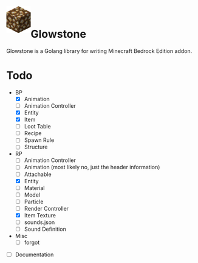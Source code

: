 <div>
  <img width="64" height="70" align="left" src="./glowstone.png" alt="Glowstone"/>
  <br>
  <h1>Glowstone</h1>
  <p>Glowstone is a Golang library for writing Minecraft Bedrock Edition addon.</p>
</div>

# Todo
- BP
  - [x] Animation
  - [ ] Animation Controller
  - [x] Entity
  - [x] Item
  - [ ] Loot Table
  - [ ] Recipe
  - [ ] Spawn Rule
  - [ ] Structure
- RP
  - [ ] Animation Controller
  - [ ] Animation (most likely no, just the header information)
  - [ ] Attachable
  - [x] Entity
  - [ ] Material
  - [ ] Model
  - [ ] Particle
  - [ ] Render Controller
  - [x] Item Texture
  - [ ] sounds.json
  - [ ] Sound Definition

- Misc
  - [ ] forgot
- [ ] Documentation